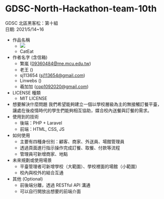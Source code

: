 # GDSC-North-Hackathon-team-10th
GDSC 北區黑客松：第十組  
日期: 2021/5/14~16

* 作品名稱
    * ![](https://i.imgur.com/RAbx26e.png)
    * CatEat
* 作者名字 (含信箱)
    * 繁嵐 (09360484@me.mcu.edu.tw)
    * 老王 ()
    * sj113654 (sj113654@gmail.com)
    * Linwebs ()
    * 羲加加 (cpp1092020@gmail.com)
* LICENSE 種類
    * MIT LICENSE
* 想要解決什麼問題
    我們希望能夠建立一個以學校層級為主的無接觸訂餐平臺，讓處在後疫情時代的學生們能夠相互協助，媒合校內送餐與訂餐的需求。
* 使用到的技術
    * 後端：PHP + Laravel
    * 前端：HTML, CSS, JS
* 如何使用
    * 主要有四種身份別：顧客、商家、外送員、場館管理員
    * 透過頁面進行指示操作完成訂餐、取餐、付款等流程
    * 管理員可新增商家、地點
* 未來規劃或使用場景
    * 平臺管理者可新增學校（大範圍）、學校裡面的場館（小範圍）
    * 校內與校外的結合互通
* 其他 (Optional)
    * 前後端分離，透過 RESTful API 溝通
    * 可以自行開放出想要的前端介面